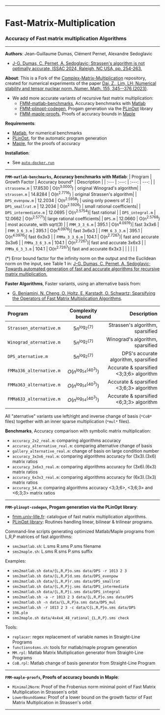 --------------------------------------------------------------------------------
# Fast-Matrix-Multiplication
### Accuracy of Fast matrix multiplication Algorithms
--------------------------------------------------------------------------------

**Authors**:  Jean-Guillaume Dumas, Clément Pernet, Alexandre Sedoglavic
- [ J-G. Dumas, C. Pernet, A. Sedoglavic; Strassen's algorithm is not optimally accurate, ISSAC 2024, Raleigh, NC USA, pp. 254-263.](https://hal.science/hal-04441653)


**About**:
This is a Fork of the
[Complex-Matrix-Multiplication](https://github.com/zhen06/Complex-Matrix-Multiplication) repository, created for numerical experiments of the paper [Dai, Z., Lim, LH; Numerical stability and tensor nuclear norm. Numer. Math. 155, 345--376 (2023)](https://link.springer.com/article/10.1007/s00211-023-01377-5).
- We add more accurate variants of recursive fast matrix multiplication:
  - [FMM-matlab-benchmarks](#FMM-matlab-benchmarks), Accuracy benchmarks with [Matlab](https://mathworks.com/products/matlab.html)
  - [FMM-plinopt-codegen](#FMM-plinopt-codegen), Progam generation via the [PLinOpt](https://github.com/jgdumas/plinopt) library
  - [FMM-maple-proofs](#FMM-maple-proofs), Proofs of accuracy bounds in [Maple](https://www.maplesoft.com/products/Maple/)

**Requirements**:
- [Matlab](https://mathworks.com/products/matlab.html), for numerical benchmarks
- [PLinOpt](https://github.com/jgdumas/plinopt), for the automatic program generation
- [Maple](https://www.maplesoft.com/products/Maple/), for the proofs of accuracy

**Installation**:
- See [`auto-docker.run`](https://github.com/jgdumas/Fast-Matrix-Multiplication/blob/main/auto-docker.run)

--------------------------------------------------------------------------------
<a name=FMM-matlab-benchmarks></a>
**`FMM-matlab-benchmarks`, Accuracy benchmarks with Matlab**:
| Program | Growth Factor | Accuracy bound* | Description |
| :---    |     :---:     |        :---: |        ---: |
| `strassenw.m` 	| 17.8530 | O(n<sup>3.0000</sup>) | original Winograd's algorithm|
| `strassen.m` 		| 14.8284 | O(n<sup>2.7716</sup>) | original Strassen's algorithm|
| `DPS_evenpow.m` 	| 12.2034 | O(n<sup>2.5958</sup>) | using only powers of 2|
| `DPS_smallrat.m` 	| 12.2034 | O(n<sup>2.5926</sup>) | small rational coefficients|
| `DPS_intermediate.m` 	| 12.0695 | O(n<sup>2.5754</sup>)| fast rational |
| `DPS_integral.m` 	| 12.0662 | O(n<sup>2.5771</sup>)| large rational coefficients|
| `DPS.m` 		| 12.0660 | O(n<sup>2.5768</sup>) | most accurate, with sqrt(3) |
| `FMM_3_3_6.m`		| 395.1 | O(n<sup>4.0976</sup>)| fast 3x3x6 |
| `FMM_3_6_3.m`		| 395.1 | O(n<sup>4.0976</sup>)| fast 3x6x3 |
| `FMM_6_3_3.m`		| 395.1 | O(n<sup>4.0976</sup>)| fast 6x3x3 |
| `FMMa_3_3_6.m`	| 104.1 | O(n<sup>2.7267</sup>)| fast and accurate 3x3x6 |
| `FMMa_3_6_3.m`	| 104.1 | O(n<sup>2.7267</sup>)| fast and accurate 3x6x3 |
| `FMMa_6_3_3.m`	| 104.1 | O(n<sup>2.7267</sup>)| fast and accurate 6x3x3 |
|  |  |  |  |


(*) Error bound factor for the infinity norm on the output and the Euclidean norm on the input, see Table 1 in:
[ J-G. Dumas, C. Pernet, A. Sedoglavic; Towards automated generation of fast and accurate algorithms for recursive matrix multiplication. ](https://hal.science/hal-04995684)




**Faster Algorithms**,
Faster variants, using an alternative basis from:
- [G. Beniamini, N. Cheng, O. Holtz, E. Karstadt, O. Schwartz; Sparsifying the Operators of Fast Matrix Multiplication Algorithms](https://arxiv.org/abs/2008.03759).

| Program | Complexity bound | Description |
| :---    |     :---:     |        ---: |
| `Strassen_aternative.m` | $5n^{\log_2(7)}$ | Strassen's algorithm, sparsified |
| `Winograd_aternative.m` | $5n^{\log_2(7)}$ | Winograd's algorithm, sparsified |
| `DPS_aternative.m` | $5n^{\log_2(7)}$ | DPS's accurate algorithm, sparsified |
| `FMMa336_alternative.m` | $O(n^{\log_{54}(40^3)})$ | Accurate & sparsified <3;3;6> algorithm |
| `FMMa363_alternative.m` | $O(n^{\log_{54}(40^3)})$ | Accurate & sparsified <3;6;3> algorithm |
| `FMMa633_alternative.m` | $O(n^{\log_{54}(40^3)})$ | Accurate & sparsified <6;3;3> algorithm |
|  |  |  |

All "aternative" variants use left/right and inverse change of basis (`*CoB*` files) together with an inner sparse multiplication (`*mul*` files).

**Benchmarks**,
Accuracy comparison with symbolic matrix multiplication:
- `accuracy_2x2_real.m`: comparing algorithms accuracy
- `accuracy_alternative_real.m`: comparing alternative change of basis
- `gallery_alternative_real.m`: change of basis on large condition number
- `accuracy_3x3x6_real.m`: comparing algorithms accuracy for (3x3).(3x6) matrix ratios
- `accuracy_3x6x3_real.m`: comparing algorithms accuracy for (3x6).(6x3) matrix ratios
- `accuracy_6x3x3_real.m`: comparing algorithms accuracy for (6x3).(3x3) matrix ratios
- `accuracy_54.m`: comparing algorithms accuracy <3;3;6>, <3;6;3> and <6;3;3> matrix ratios



--------------------------------------------------------------------------------
<a name=FMM-plinopt-codegen></a>
**`FMM-plinopt-codegen`, Progam generation via the PLinOpt library**:

- [fmm.univ-lille.fr](https://fmm.univ-lille.fr/): catalogue of fast matrix multiplication algorithms.
- [PLinOpt library](https://github.com/jgdumas/plinopt): Routines handling linear, bilinear & trilinear programs.


Command-line scripts generating optimized Matlab/Maple programs from L,R,P matrices of fast algorithms:
- `sms2matlab.sh`: L.sms R.sms P.sms filename
- `sms2maple.sh`: L.sms R.sms P.sms suffix


Examples:
- `sms2matlab.sh data/{L,R,P}o.sms data/DPS -r 1013 2 3`
- `sms2matlab.sh data/{L,R,P}d.sms data/DPS_evenpow`
- `sms2matlab.sh data/{L,R,P}r.sms data/DPS_smallrat`
- `sms2matlab.sh data/{L,R,P}j.sms data/DPS_intermediate`
- `sms2matlab.sh data/{L,R,P}i.sms data/DPS_integral`
- `sms2matlab.sh -a -r 1013 2 3 data/{L,R,P}o.sms data/DPS`
- `sms2matlab.sh -n data/{L,R,P}a.sms data/DPS_mul`
- `sms2matlab.sh -r 1013 2 3 -c data/C{L,R,P}o.sms data/DPS`
- `336.plo`
- `sms2maple.sh data/4x4x4_48_rational_{L,R,P}.sms check`

Tools:
- `replacer`: regex replacement of variable names in Straight-Line Programs
- `functions4sms.sh`: tools for matlab/maple program generation
- `MM.rpl`: Matlab Matrix Multiplication generator from Straight-Line Programs
- `CoB.rpl`: Matlab change of basis generator from Straight-Line Program

--------------------------------------------------------------------------------
<a name=FMM-maple-proofs></a>
**`FMM-maple-proofs`, Proofs of accuracy bounds in Maple**:

- `Minimal2Norm`: Proof of the Frobenius norm minimal point of Fast Matrix Multiplication in Strassen's orbit
- `LowerBoundGamma`: Proof of a lower bound on the growth factor of Fast Matrix Multiplication in Strassen's orbit

--------------------------------------------------------------------------------
